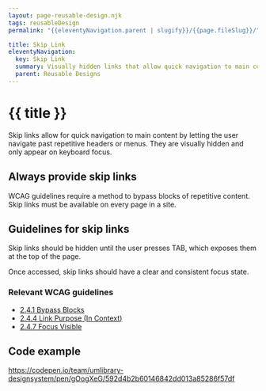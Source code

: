 ```yaml
---
layout: page-reusable-design.njk
tags: reusableDesign
permalink: "{{eleventyNavigation.parent | slugify}}/{{page.fileSlug}}/"

title: Skip Link
eleventyNavigation:
  key: Skip Link
  summary: Visually hidden links that allow quick navigation to main content via keyboard focus.
  parent: Reusable Designs
---
```


# {{ title }}

Skip links allow for quick navigation to main content by letting the user navigate past repetitive headers or menus. They are visually hidden and only appear on keyboard focus.

## Always provide skip links

WCAG guidelines require a method to bypass blocks of repetitive content. Skip links must be available on every page in a site.

## Guidelines for skip links

Skip links should be hidden until the user presses TAB, which exposes them at the top of the page.

Once accessed, skip links should have a clear and consistent focus state.

### Relevant WCAG guidelines

* [2.4.1 Bypass Blocks](https://www.w3.org/WAI/WCAG21/Understanding/bypass-blocks)  
* [2.4.4 Link Purpose (In Context)](https://www.w3.org/WAI/WCAG22/Understanding/link-purpose-in-context)  
* [2.4.7 Focus Visible](https://www.w3.org/WAI/WCAG22/Understanding/focus-visible)

## Code example

https://codepen.io/team/umlibrary-designsystem/pen/gOogXeG/592d4b2b60146842dd013a85286f57df
